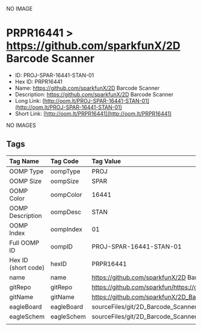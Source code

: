 


  
NO IMAGE  
# PRPR16441 > https://github.com/sparkfunX/2D Barcode Scanner

- ID: PROJ-SPAR-16441-STAN-01
- Hex ID: PRPR16441
- Name: https://github.com/sparkfunX/2D Barcode Scanner
- Description: https://github.com/sparkfunX/2D Barcode Scanner
- Long Link: [http://oom.lt/PROJ-SPAR-16441-STAN-01](http://oom.lt/PROJ-SPAR-16441-STAN-01)
- Short Link: [http://oom.lt/PRPR16441](http://oom.lt/PRPR16441)
  
NO IMAGES  
## Tags
  

|Tag Name|Tag Code|Tag Value|
| :--- | :--- | :--- |
|OOMP Type|oompType|PROJ|
|OOMP Size|oompSize|SPAR|
|OOMP Color|oompColor|16441|
|OOMP Description|oompDesc|STAN|
|OOMP Index|oompIndex|01|
|Full OOMP ID|oompID|PROJ-SPAR-16441-STAN-01|
|Hex ID (short code)|hexID|PRPR16441|
|name|name|https://github.com/sparkfunX/2D Barcode Scanner|
|gitRepo|gitRepo|https://github.com/sparkfun/https://github.com/sparkfunX/2D_Barcode_Scanner|
|gitName|gitName|https://github.com/sparkfunX/2D_Barcode_Scanner|
|eagleBoard|eagleBoard|sourceFiles/git/2D_Barcode_Scanner/Hardware/2DBarcodeScanner.brd|
|eagleSchem|eagleSchem|sourceFiles/git/2D_Barcode_Scanner/Hardware/2DBarcodeScanner.sch|
||||
